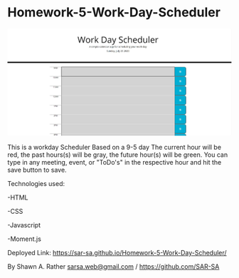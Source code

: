 # Homework-5-Work-Day-Scheduler

![](images/WorkDayScheduler%20Readme.JPG)

This is a workday Scheduler
Based on a 9-5 day 
The current hour will be red, the past hours(s) will be gray, the future hour(s) will be green.
You can type in any meeting, event, or "ToDo's" in the respective hour and hit the save button to save.

Technologies used:

-HTML  

-CSS  

-Javascript  

-Moment.js

Deployed Link: https://sar-sa.github.io/Homework-5-Work-Day-Scheduler/

By Shawn A. Rather sarsa.web@gmail.com / https://github.com/SAR-SA
